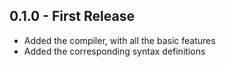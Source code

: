 ## 0.1.0 - First Release
* Added the compiler, with all the basic features
* Added the corresponding syntax definitions
